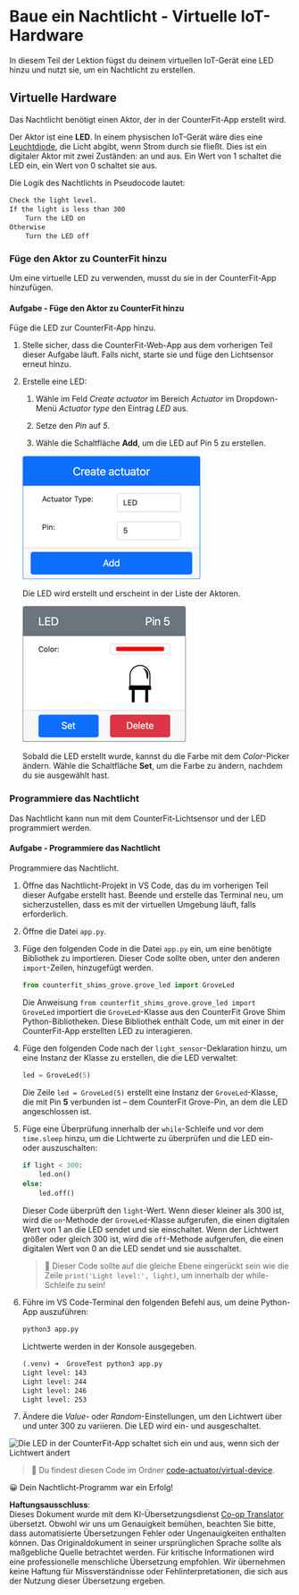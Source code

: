 <!--
CO_OP_TRANSLATOR_METADATA:
{
  "original_hash": "9c640f93263fd9adbfda920739e09feb",
  "translation_date": "2025-08-25T22:07:57+00:00",
  "source_file": "1-getting-started/lessons/3-sensors-and-actuators/virtual-device-actuator.md",
  "language_code": "de"
}
-->
# Baue ein Nachtlicht - Virtuelle IoT-Hardware

In diesem Teil der Lektion fügst du deinem virtuellen IoT-Gerät eine LED hinzu und nutzt sie, um ein Nachtlicht zu erstellen.

## Virtuelle Hardware

Das Nachtlicht benötigt einen Aktor, der in der CounterFit-App erstellt wird.

Der Aktor ist eine **LED**. In einem physischen IoT-Gerät wäre dies eine [Leuchtdiode](https://wikipedia.org/wiki/Leuchtdiode), die Licht abgibt, wenn Strom durch sie fließt. Dies ist ein digitaler Aktor mit zwei Zuständen: an und aus. Ein Wert von 1 schaltet die LED ein, ein Wert von 0 schaltet sie aus.

Die Logik des Nachtlichts in Pseudocode lautet:

```output
Check the light level.
If the light is less than 300
    Turn the LED on
Otherwise
    Turn the LED off
```

### Füge den Aktor zu CounterFit hinzu

Um eine virtuelle LED zu verwenden, musst du sie in der CounterFit-App hinzufügen.

#### Aufgabe - Füge den Aktor zu CounterFit hinzu

Füge die LED zur CounterFit-App hinzu.

1. Stelle sicher, dass die CounterFit-Web-App aus dem vorherigen Teil dieser Aufgabe läuft. Falls nicht, starte sie und füge den Lichtsensor erneut hinzu.

1. Erstelle eine LED:

    1. Wähle im Feld *Create actuator* im Bereich *Actuator* im Dropdown-Menü *Actuator type* den Eintrag *LED* aus.

    1. Setze den *Pin* auf *5*.

    1. Wähle die Schaltfläche **Add**, um die LED auf Pin 5 zu erstellen.

    ![Die LED-Einstellungen](../../../../../translated_images/counterfit-create-led.ba9db1c9b8c622a635d6dfae5cdc4e70c2b250635bd4f0601c6cf0bd22b7ba46.de.png)

    Die LED wird erstellt und erscheint in der Liste der Aktoren.

    ![Die erstellte LED](../../../../../translated_images/counterfit-led.c0ab02de6d256ad84d9bad4d67a7faa709f0ea83e410cfe9b5561ef0cef30b1c.de.png)

    Sobald die LED erstellt wurde, kannst du die Farbe mit dem *Color*-Picker ändern. Wähle die Schaltfläche **Set**, um die Farbe zu ändern, nachdem du sie ausgewählt hast.

### Programmiere das Nachtlicht

Das Nachtlicht kann nun mit dem CounterFit-Lichtsensor und der LED programmiert werden.

#### Aufgabe - Programmiere das Nachtlicht

Programmiere das Nachtlicht.

1. Öffne das Nachtlicht-Projekt in VS Code, das du im vorherigen Teil dieser Aufgabe erstellt hast. Beende und erstelle das Terminal neu, um sicherzustellen, dass es mit der virtuellen Umgebung läuft, falls erforderlich.

1. Öffne die Datei `app.py`.

1. Füge den folgenden Code in die Datei `app.py` ein, um eine benötigte Bibliothek zu importieren. Dieser Code sollte oben, unter den anderen `import`-Zeilen, hinzugefügt werden.

    ```python
    from counterfit_shims_grove.grove_led import GroveLed
    ```

    Die Anweisung `from counterfit_shims_grove.grove_led import GroveLed` importiert die `GroveLed`-Klasse aus den CounterFit Grove Shim Python-Bibliotheken. Diese Bibliothek enthält Code, um mit einer in der CounterFit-App erstellten LED zu interagieren.

1. Füge den folgenden Code nach der `light_sensor`-Deklaration hinzu, um eine Instanz der Klasse zu erstellen, die die LED verwaltet:

    ```python
    led = GroveLed(5)
    ```

    Die Zeile `led = GroveLed(5)` erstellt eine Instanz der `GroveLed`-Klasse, die mit Pin **5** verbunden ist – dem CounterFit Grove-Pin, an dem die LED angeschlossen ist.

1. Füge eine Überprüfung innerhalb der `while`-Schleife und vor dem `time.sleep` hinzu, um die Lichtwerte zu überprüfen und die LED ein- oder auszuschalten:

    ```python
    if light < 300:
        led.on()
    else:
        led.off()
    ```

    Dieser Code überprüft den `light`-Wert. Wenn dieser kleiner als 300 ist, wird die `on`-Methode der `GroveLed`-Klasse aufgerufen, die einen digitalen Wert von 1 an die LED sendet und sie einschaltet. Wenn der Lichtwert größer oder gleich 300 ist, wird die `off`-Methode aufgerufen, die einen digitalen Wert von 0 an die LED sendet und sie ausschaltet.

    > 💁 Dieser Code sollte auf die gleiche Ebene eingerückt sein wie die Zeile `print('Light level:', light)`, um innerhalb der while-Schleife zu sein!

1. Führe im VS Code-Terminal den folgenden Befehl aus, um deine Python-App auszuführen:

    ```sh
    python3 app.py
    ```

    Lichtwerte werden in der Konsole ausgegeben.

    ```output
    (.venv) ➜  GroveTest python3 app.py 
    Light level: 143
    Light level: 244
    Light level: 246
    Light level: 253
    ```

1. Ändere die *Value*- oder *Random*-Einstellungen, um den Lichtwert über und unter 300 zu variieren. Die LED wird ein- und ausgeschaltet.

![Die LED in der CounterFit-App schaltet sich ein und aus, wenn sich der Lichtwert ändert](../../../../../images/virtual-device-running-assignment-1-1.gif)

> 💁 Du findest diesen Code im Ordner [code-actuator/virtual-device](../../../../../1-getting-started/lessons/3-sensors-and-actuators/code-actuator/virtual-device).

😀 Dein Nachtlicht-Programm war ein Erfolg!

**Haftungsausschluss**:  
Dieses Dokument wurde mit dem KI-Übersetzungsdienst [Co-op Translator](https://github.com/Azure/co-op-translator) übersetzt. Obwohl wir uns um Genauigkeit bemühen, beachten Sie bitte, dass automatisierte Übersetzungen Fehler oder Ungenauigkeiten enthalten können. Das Originaldokument in seiner ursprünglichen Sprache sollte als maßgebliche Quelle betrachtet werden. Für kritische Informationen wird eine professionelle menschliche Übersetzung empfohlen. Wir übernehmen keine Haftung für Missverständnisse oder Fehlinterpretationen, die sich aus der Nutzung dieser Übersetzung ergeben.